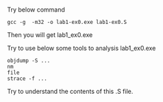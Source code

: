 # 
Try below command
```
gcc -g  -m32 -o lab1-ex0.exe lab1-ex0.S
```
Then you will get lab1_ex0.exe

Try to use below some tools to analysis lab1_ex0.exe 
```
objdump -S ...
nm 
file
strace -f ...
```
Try to understand the contents of this .S file. 
